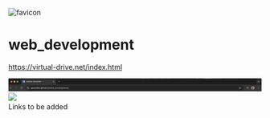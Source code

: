 ![favicon](https://virtual-drive.net/images/favicon.ico)
 # web_development

https://virtual-drive.net/index.html

<img src="images/Chrome_.png" width = 1500px > <br>
<img src="images/Web_Developmet_.gif" width = 1500px >
<br>
Links to be added
